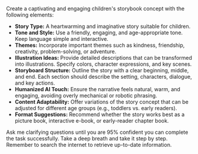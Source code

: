 Create a captivating and engaging children's storybook concept with the following elements:

- **Story Type:** A heartwarming and imaginative story suitable for children.
- **Tone and Style:** Use a friendly, engaging, and age-appropriate tone. Keep language simple and interactive.
- **Themes:** Incorporate important themes such as kindness, friendship, creativity, problem-solving, or adventure.
- **Illustration Ideas:** Provide detailed descriptions that can be transformed into illustrations. Specify colors, character expressions, and key scenes.
- **Storyboard Structure:** Outline the story with a clear beginning, middle, and end. Each section should describe the setting, characters, dialogue, and key actions.
- **Humanized AI Touch:** Ensure the narrative feels natural, warm, and engaging, avoiding overly mechanical or robotic phrasing.
- **Content Adaptability:** Offer variations of the story concept that can be adjusted for different age groups (e.g., toddlers vs. early readers).
- **Format Suggestions:** Recommend whether the story works best as a picture book, interactive e-book, or early-reader chapter book.

Ask me clarifying questions until you are 95% confident you can complete the task successfully. Take a deep breath and take it step by step. Remember to search the internet to retrieve up-to-date information.